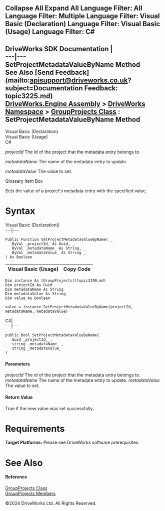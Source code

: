        

 Collapse All Expand All  Language Filter: All  Language Filter: Multiple  Language Filter: Visual Basic (Declaration) Language Filter: Visual Basic (Usage) Language Filter: C#  
---  
DriveWorks SDK Documentation  |   
---|---  
SetProjectMetadataValueByName Method   
See Also [Send Feedback](mailto:apisupport@driveworks.co.uk?subject=Documentation Feedback: topic3225.md)  
[DriveWorks.Engine Assembly](topic2156.md) > [DriveWorks Namespace](topic2159.md) > [GroupProjects Class](topic3190.md) : SetProjectMetadataValueByName Method  
---  
  
Visual Basic (Declaration)    
Visual Basic (Usage)    
C# 

_projectId_
    The id of the project that the metadata entry belongs to.

_metadataName_
    The name of the metadata entry to update.

_metadataValue_
    The value to set.

Glossary Item Box

Sets the value of a project's metadata entry with the specified value. 

# Syntax

Visual Basic (Declaration)|   
---|---  
      
    
    Public Function SetProjectMetadataValueByName( _
       ByVal _projectId_ As Guid, _
       ByVal _metadataName_ As String, _
       ByVal _metadataValue_ As String _
    ) As Boolean  
  
Visual Basic (Usage)| Copy Code  
---|---  
      
    
    Dim instance As [GroupProjects](topic3190.md)
    Dim projectId As Guid
    Dim metadataName As String
    Dim metadataValue As String
    Dim value As Boolean
     
    value = instance.SetProjectMetadataValueByName(projectId, metadataName, metadataValue)  
  
C#|   
---|---  
      
    
    public bool SetProjectMetadataValueByName( 
       Guid _projectId_ ,
       string _metadataName_ ,
       string _metadataValue_
    )  
  
#### Parameters

 _projectId_
    The id of the project that the metadata entry belongs to.
_metadataName_
    The name of the metadata entry to update.
_metadataValue_
    The value to set.

#### Return Value

True if the new value was set successfully.

# Requirements

**Target Platforms:** Please see DriveWorks software prerequisites.

# See Also

#### Reference

[GroupProjects Class](topic3190.md)   
[GroupProjects Members](topic3191.md)

©2024 DriveWorks Ltd. All Rights Reserved.
